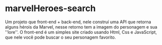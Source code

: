 # marvelHeroes-search
Um projeto que front-end + back-end, nele construí uma API que retorna alguns hérois da Marvel, nesse retorno tem a imagem do personagem e sua ''lore''. O front-end é um simples site criado usando Html, Css e JavaScript, que nele você pode buscar o seu personagem favorito.
